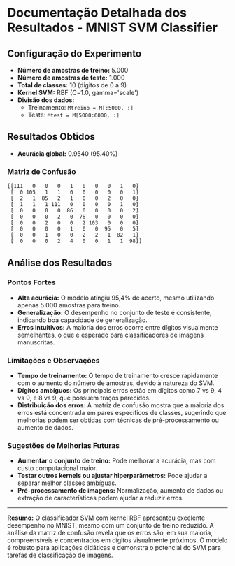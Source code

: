 # Documentação Detalhada dos Resultados - MNIST SVM Classifier

## Configuração do Experimento

- **Número de amostras de treino:** 5.000
- **Número de amostras de teste:** 1.000
- **Total de classes:** 10 (dígitos de 0 a 9)
- **Kernel SVM:** RBF (C=1.0, gamma='scale')
- **Divisão dos dados:**
  - Treinamento: `Mtreino = M[:5000, :]`
  - Teste: `Mtest = M[5000:6000, :]`

## Resultados Obtidos

- **Acurácia global:** 0.9540 (95.40%)

### Matriz de Confusão

```
[[111   0   0   0   1   0   0   0   1   0]
 [  0 105   1   1   0   0   0   0   0   1]
 [  2   1  85   2   1   0   0   2   0   0]
 [  1   1   1 111   0   0   0   0   1   0]
 [  0   0   0   0  86   0   0   0   0   2]
 [  0   0   0   2   0  78   0   0   0   0]
 [  0   0   2   0   0   2 103   0   0   0]
 [  0   0   0   0   1   0   0  95   0   5]
 [  0   0   1   0   0   2   2   1  82   1]
 [  0   0   0   2   4   0   0   1   1  98]]
```

## Análise dos Resultados

### Pontos Fortes
- **Alta acurácia:** O modelo atingiu 95,4% de acerto, mesmo utilizando apenas 5.000 amostras para treino.
- **Generalização:** O desempenho no conjunto de teste é consistente, indicando boa capacidade de generalização.
- **Erros intuitivos:** A maioria dos erros ocorre entre dígitos visualmente semelhantes, o que é esperado para classificadores de imagens manuscritas.

### Limitações e Observações
- **Tempo de treinamento:** O tempo de treinamento cresce rapidamente com o aumento do número de amostras, devido à natureza do SVM.
- **Dígitos ambíguos:** Os principais erros estão em dígitos como 7 vs 9, 4 vs 9, e 8 vs 9, que possuem traços parecidos.
- **Distribuição dos erros:** A matriz de confusão mostra que a maioria dos erros está concentrada em pares específicos de classes, sugerindo que melhorias podem ser obtidas com técnicas de pré-processamento ou aumento de dados.

### Sugestões de Melhorias Futuras
- **Aumentar o conjunto de treino:** Pode melhorar a acurácia, mas com custo computacional maior.
- **Testar outros kernels ou ajustar hiperparâmetros:** Pode ajudar a separar melhor classes ambíguas.
- **Pré-processamento de imagens:** Normalização, aumento de dados ou extração de características podem ajudar a reduzir erros.

---

**Resumo:**
O classificador SVM com kernel RBF apresentou excelente desempenho no MNIST, mesmo com um conjunto de treino reduzido. A análise da matriz de confusão revela que os erros são, em sua maioria, compreensíveis e concentrados em dígitos visualmente próximos. O modelo é robusto para aplicações didáticas e demonstra o potencial do SVM para tarefas de classificação de imagens. 